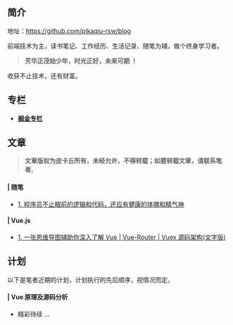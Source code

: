 ## 简介

地址：https://github.com/pikaqiu-rsw/blog

前端技术为主，读书笔记、工作经历、生活记录、随笔为辅，做个终身学习者。

> **芳华正茂始少年，时光正好，未来可期 ！**

收获不止技术，还有财富。

## 专栏

- [**掘金专栏**](https://juejin.im/user/5e7c0406e51d455c483985fa)

## 文章

> **文章版权为皮卡丘所有，未经允许，不得转载；如要转载文章，请联系笔者**。

#### | 随笔

- [1. 程序员不止眼前的逻辑和代码，还应有健康的体魄和精气神](https://github.com/biaochenxuying/blog/issues/6)

#### | Vue.js

- [1. 一张思维导图辅助你深入了解 Vue | Vue-Router | Vuex 源码架构(文字版)](https://github.com/biaochenxuying/blog/issues/28)

## 计划

以下是笔者近期的计划，计划执行的先后顺序，视情况而定。

#### | Vue 原理及源码分析

- 精彩待续 ...